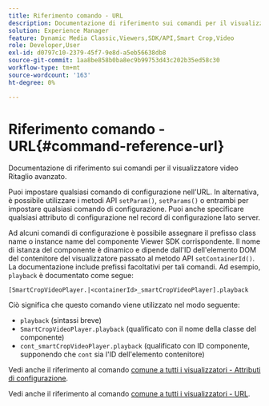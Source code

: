 ```yaml
---
title: Riferimento comando - URL
description: Documentazione di riferimento sui comandi per il visualizzatore video Ritaglio avanzato.
solution: Experience Manager
feature: Dynamic Media Classic,Viewers,SDK/API,Smart Crop,Video
role: Developer,User
exl-id: d0797c10-2379-45f7-9e8d-a5eb56638db8
source-git-commit: 1aa8be858b0ba8ec9b99753d43c202b35ed58c30
workflow-type: tm+mt
source-wordcount: '163'
ht-degree: 0%

---
```


# Riferimento comando - URL{#command-reference-url}

Documentazione di riferimento sui comandi per il visualizzatore video Ritaglio avanzato.

Puoi impostare qualsiasi comando di configurazione nell’URL. In alternativa, è possibile utilizzare i metodi API `setParam()`, `setParams()` o entrambi per impostare qualsiasi comando di configurazione. Puoi anche specificare qualsiasi attributo di configurazione nel record di configurazione lato server.

Ad alcuni comandi di configurazione è possibile assegnare il prefisso class name o instance name del componente Viewer SDK corrispondente. Il nome di istanza del componente è dinamico e dipende dall&#39;ID dell&#39;elemento DOM del contenitore del visualizzatore passato al metodo API `setContainerId()`. La documentazione include prefissi facoltativi per tali comandi. Ad esempio, `playback` è documentato come segue:

```
[SmartCropVideoPlayer.|<containerId>_smartCropVideoPlayer].playback
```

Ciò significa che questo comando viene utilizzato nel modo seguente:

* `playback` (sintassi breve)
* `SmartCropVideoPlayer.playback` (qualificato con il nome della classe del componente)
* `cont_smartCropVideoPlayer.playback` (qualificato con ID componente, supponendo che `cont` sia l&#39;ID dell&#39;elemento contenitore)

Vedi anche il riferimento al comando [comune a tutti i visualizzatori - Attributi di configurazione](../../../r-html5-viewer-20-cmdref-configattrib/r-html5-viewer-20-cmdref-configattrib.md#concept-850e0f2c49b949deb7cfbfd330d329bd).

Vedi anche il riferimento al comando [comune a tutti i visualizzatori - URL](../../../c-html5-viewer-20-cmdref-url/c-html5-viewer-20-cmdref-url.md#concept-9b337f349b7b406b8c33c7ee96b3e226).
